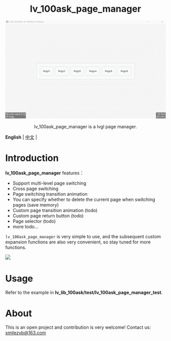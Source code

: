 <h1 align="center"> lv_100ask_page_manager</h1>

<p align="center">
<img src="./lv_100ask_page_manager_demo.gif">
</p>
<p align="center">
lv_100ask_page_manager is a lvgl page manager.
</p>


**English** | [中文](./README_zh.md) |

# Introduction

**lv_100ask_page_manager** features：

- Support multi-level page switching
- Cross page switching
- Page switching transition animation
- You can specify whether to delete the current page when switching pages (save memory)
- Custom page transition animation (todo)
- Custom page return button (todo)
- Page selector (todo)
- more todo...

`lv_100ask_page_manager` is very simple to use, and the subsequent custom expansion functions are also very convenient,
so stay tuned for more functions.

![](/./lv_100ask_page_manager_demo.gif)

# Usage

Refer to the example in **lv_lib_100ask/test/lv_100ask_page_manager_test**.

# About

This is an open project and contribution is very welcome!
Contact us: smilezyb@163.com